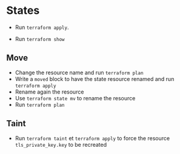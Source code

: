 # States

* Run `terraform apply`.

* Run `terraform show`

## Move

* Change the resource name and run `terraform plan`
* Write a `moved` block to have the state resource renamed and run `terraform apply`
* Rename again the resource
* Use `terraform state mv` to rename the resource
* Run `terraform plan`

## Taint

* Run `terraform taint` et `terraform apply` to force the resource `tls_private_key.key` to be recreated
